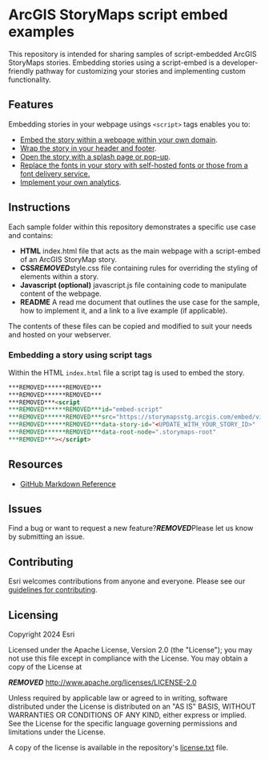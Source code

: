 # ArcGIS StoryMaps script embed examples

This repository is intended for sharing samples of script-embedded ArcGIS StoryMaps stories. Embedding stories using a script-embed is a developer-friendly pathway for customizing your stories and implementing custom functionality.

## Features

Embedding stories in your webpage usings `<script>` tags enables you to:
- [Embed the story within a webpage within your own domain](/getting-started/README.md).
- [Wrap the story in your header and footer](/header-footer/README.md).
- [Open the story with a splash page or pop-up](/splash-page/README.md).
- [Replace the fonts in your story with self-hosted fonts or those from a font delivery service.](/font-replacement/README.md)
- [Implement your own analytics](/analytics/README.md).

## Instructions

Each sample folder within this repository demonstrates a specific use case and contains:
- **HTML** index.html file that acts as the main webpage with a script-embed of an ArcGIS StoryMap story.
- **CSS*****REMOVED***style.css file containing rules for overriding the styling of elements within a story.
- **Javascript (optional)** javascript.js file containing code to manipulate content of the webpage.
- **README** A read me document that outlines the use case for the sample, how to implement it, and a link to a live example (if applicable).

The contents of these files can be copied and modified to suit your needs and hosted on your webserver.

### Embedding a story using script tags
Within the HTML `index.html` file a script tag is used to embed the story.

```html
***REMOVED******REMOVED***
***REMOVED******REMOVED***
***REMOVED***<script
***REMOVED******REMOVED***id="embed-script"
***REMOVED******REMOVED***src="https://storymapsstg.arcgis.com/embed/view"
***REMOVED******REMOVED***data-story-id="<UPDATE_WITH_YOUR_STORY_ID>"
***REMOVED******REMOVED***data-root-node=".storymaps-root"
***REMOVED***></script>
```

## Resources

- [GitHub Markdown Reference](https://docs.github.com/en/get-started/writing-on-github/getting-started-with-writing-and-formatting-on-github/basic-writing-and-formatting-syntax)

## Issues

Find a bug or want to request a new feature?***REMOVED***Please let us know by submitting an issue.

## Contributing

Esri welcomes contributions from anyone and everyone. Please see our [guidelines for contributing](https://github.com/esri/contributing).

## Licensing

Copyright 2024 Esri

Licensed under the Apache License, Version 2.0 (the "License");
you may not use this file except in compliance with the License.
You may obtain a copy of the License at

***REMOVED*** http://www.apache.org/licenses/LICENSE-2.0

Unless required by applicable law or agreed to in writing, software
distributed under the License is distributed on an "AS IS" BASIS,
WITHOUT WARRANTIES OR CONDITIONS OF ANY KIND, either express or implied.
See the License for the specific language governing permissions and
limitations under the License.

A copy of the license is available in the repository's [license.txt](/LICENSE) file.
